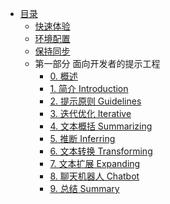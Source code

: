 * [目录](README.md)
    * [快速体验](C0/快速体验.md)
    * [环境配置](C0/环境配置.md) 
    * [保持同步](C0/保持同步.md) 
    * 第一部分 面向开发者的提示工程
       * [0. 概述](C1/readme.md)
       * [1. 简介 Introduction](C1/1.%20简介%20Introduction.md)
       * [2. 提示原则 Guidelines](C1/2.%20提示原则%20Guidelines.md)
       * [3. 迭代优化 Iterative](C1/3.%20迭代优化%20Iterative.md)
       * [4. 文本概括 Summarizing](C1/4.%20文本概括%20Summarizing.md1)
       * [5. 推断 Inferring](C1/5.%20推断%20Inferring.md1)
       * [6. 文本转换 Transforming](C1/6.%20文本转换%20Transforming.md1)
       * [7. 文本扩展 Expanding](C1/7.%20文本扩展%20Expanding.md1)
       * [8. 聊天机器人 Chatbot](C1/8.%20聊天机器人%20Chatbot.md1)
       * [9. 总结 Summary](C1/9.%20总结%20Summary.md1)
<!--
    * 第二部分 搭建基于 ChatGPT 的问答系统
       * [0. 概述](C2/readme.md)
       * [1. 简介 Introduction](C2/1.%20简介%20Introduction.md)
       * [2. 语言模型，提问范式与 Token Language Models, the Chat Format and Tokens](C2/2.%20语言模型，提问范式与%20Token%20Language%20Models,%20the%20Chat%20Format%20and%20Tokens.md)
       * [3. 评估输入-分类 Classification](C2/3.%20评估输入-分类%20Classification.md)
       * [4. 检查输入-监督 Moderation](C2/4.%20检查输入-监督%20Moderation.md)
       * [5. 思维链推理 Chain of Thought Reasoning](C2/5.%20处理输入-思维链推理%20Chain%20of%20Thought%20Reasoning.md)
       * [6. Prompt 链 Chaining Prompts](C2/6.%20处理输入-链式%20Prompt%20Chaining%20Prompts.md)
       * [7. 检查结果 Check Outputs](C2/7.%20检查结果%20Check%20Outputs.md)
       * [8. 搭建一个带评估的端到端系统 Evaluation](C2/8.%20搭建一个带评估的端到端问答系统%20Evaluation.md)
       * [9. 评估（上）Evaluation-part1](C2/9.%20评估（上）%20Evaluation-part1.md)
       * [10. 评估（下）Evaluation-part2](C2/10.%20评估（下）Evaluation-part2.md)
       * [11. 总结 Conclusion](C2/11.总结%20conclusion.md)

       * [4. 向量数据库与词向量 Vectorstores and Embeddings](C4/4.%20向量数据库与词向量%20Vectorstores%20and%20Embeddings.md)
       * [5. 检索 Retrieval](C4/5.%20检索%20Retrieval.md)
       * [6. 问答 Question ANswering](C4/6.%20问答%20Question%20Answering.md)
       * [7. 聊天 Chat](C4/7.%20聊天%20Chat.md)
       * [8. 总结 Summary](C4/8.%20总结%20Summary.md)
-->